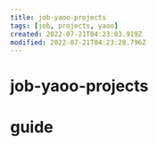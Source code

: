 ```yaml
---
title: job-yaoo-projects
tags: [job, projects, yaoo]
created: 2022-07-21T04:23:03.919Z
modified: 2022-07-21T04:23:28.796Z
---
```


# job-yaoo-projects

# guide
